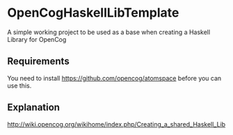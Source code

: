 # OpenCogHaskellLibTemplate
A simple working project to be used as a base when creating a Haskell Library for OpenCog

## Requirements

You need to install https://github.com/opencog/atomspace before you can use this.

## Explanation

http://wiki.opencog.org/wikihome/index.php/Creating_a_shared_Haskell_Lib
